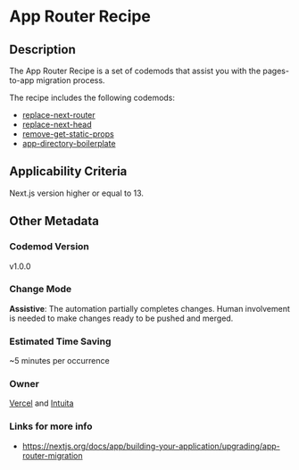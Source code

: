 # App Router Recipe

## Description

The App Router Recipe is a set of codemods that assist you with the pages-to-app migration process.

The recipe includes the following codemods:
- [replace-next-router](https://github.com/intuita-inc/codemod-registry/tree/main/next/13/replace-next-router)
- [replace-next-head](https://github.com/intuita-inc/codemod-registry/tree/main/next/13/replace-next-head)
- [remove-get-static-props](https://github.com/intuita-inc/codemod-registry/tree/main/next/13/remove-get-static-props)
- [app-directory-boilerplate](https://github.com/intuita-inc/codemod-registry/tree/main/next/13/app-directory-boilerplate)


## Applicability Criteria

Next.js version higher or equal to 13.

## Other Metadata

### Codemod Version

v1.0.0

### Change Mode

**Assistive**: The automation partially completes changes. Human involvement is needed to make changes ready to be pushed and merged.

### Estimated Time Saving

~5 minutes per occurrence

### Owner

[Vercel](https://github.com/vercel) and [Intuita](https://github.com/intuita-inc)

### Links for more info

-   https://nextjs.org/docs/app/building-your-application/upgrading/app-router-migration




